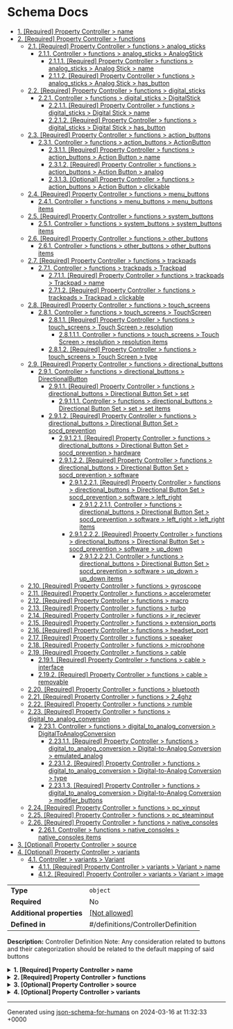 # Schema Docs

- [1. [Required] Property Controller > name](#name)
- [2. [Required] Property Controller > functions](#functions)
  - [2.1. [Required] Property Controller > functions > analog_sticks](#functions_analog_sticks)
    - [2.1.1. Controller > functions > analog_sticks > AnalogStick](#autogenerated_heading_2)
      - [2.1.1.1. [Required] Property Controller > functions > analog_sticks > Analog Stick > name](#functions_analog_sticks_items_name)
      - [2.1.1.2. [Required] Property Controller > functions > analog_sticks > Analog Stick > has_button](#functions_analog_sticks_items_has_button)
  - [2.2. [Required] Property Controller > functions > digital_sticks](#functions_digital_sticks)
    - [2.2.1. Controller > functions > digital_sticks > DigitalStick](#autogenerated_heading_3)
      - [2.2.1.1. [Required] Property Controller > functions > digital_sticks > Digital Stick > name](#functions_digital_sticks_items_name)
      - [2.2.1.2. [Required] Property Controller > functions > digital_sticks > Digital Stick > has_button](#functions_digital_sticks_items_has_button)
  - [2.3. [Required] Property Controller > functions > action_buttons](#functions_action_buttons)
    - [2.3.1. Controller > functions > action_buttons > ActionButton](#autogenerated_heading_4)
      - [2.3.1.1. [Required] Property Controller > functions > action_buttons > Action Button > name](#functions_action_buttons_items_name)
      - [2.3.1.2. [Required] Property Controller > functions > action_buttons > Action Button > analog](#functions_action_buttons_items_analog)
      - [2.3.1.3. [Optional] Property Controller > functions > action_buttons > Action Button > clickable](#functions_action_buttons_items_clickable)
  - [2.4. [Required] Property Controller > functions > menu_buttons](#functions_menu_buttons)
    - [2.4.1. Controller > functions > menu_buttons > menu_buttons items](#autogenerated_heading_5)
  - [2.5. [Required] Property Controller > functions > system_buttons](#functions_system_buttons)
    - [2.5.1. Controller > functions > system_buttons > system_buttons items](#autogenerated_heading_6)
  - [2.6. [Required] Property Controller > functions > other_buttons](#functions_other_buttons)
    - [2.6.1. Controller > functions > other_buttons > other_buttons items](#autogenerated_heading_7)
  - [2.7. [Required] Property Controller > functions > trackpads](#functions_trackpads)
    - [2.7.1. Controller > functions > trackpads > Trackpad](#autogenerated_heading_8)
      - [2.7.1.1. [Required] Property Controller > functions > trackpads > Trackpad > name](#functions_trackpads_items_name)
      - [2.7.1.2. [Required] Property Controller > functions > trackpads > Trackpad > clickable](#functions_trackpads_items_clickable)
  - [2.8. [Required] Property Controller > functions > touch_screens](#functions_touch_screens)
    - [2.8.1. Controller > functions > touch_screens > TouchScreen](#autogenerated_heading_9)
      - [2.8.1.1. [Required] Property Controller > functions > touch_screens > Touch Screen > resolution](#functions_touch_screens_items_resolution)
        - [2.8.1.1.1. Controller > functions > touch_screens > Touch Screen > resolution > resolution items](#autogenerated_heading_10)
      - [2.8.1.2. [Required] Property Controller > functions > touch_screens > Touch Screen > type](#functions_touch_screens_items_type)
  - [2.9. [Required] Property Controller > functions > directional_buttons](#functions_directional_buttons)
    - [2.9.1. Controller > functions > directional_buttons > DirectionalButton](#autogenerated_heading_11)
      - [2.9.1.1. [Required] Property Controller > functions > directional_buttons > Directional Button Set > set](#functions_directional_buttons_items_set)
        - [2.9.1.1.1. Controller > functions > directional_buttons > Directional Button Set > set > set items](#autogenerated_heading_12)
      - [2.9.1.2. [Required] Property Controller > functions > directional_buttons > Directional Button Set > socd_prevention](#functions_directional_buttons_items_socd_prevention)
        - [2.9.1.2.1. [Required] Property Controller > functions > directional_buttons > Directional Button Set > socd_prevention > hardware](#functions_directional_buttons_items_socd_prevention_hardware)
        - [2.9.1.2.2. [Required] Property Controller > functions > directional_buttons > Directional Button Set > socd_prevention > software](#functions_directional_buttons_items_socd_prevention_software)
          - [2.9.1.2.2.1. [Required] Property Controller > functions > directional_buttons > Directional Button Set > socd_prevention > software > left_right](#functions_directional_buttons_items_socd_prevention_software_left_right)
            - [2.9.1.2.2.1.1. Controller > functions > directional_buttons > Directional Button Set > socd_prevention > software > left_right > left_right items](#autogenerated_heading_13)
          - [2.9.1.2.2.2. [Required] Property Controller > functions > directional_buttons > Directional Button Set > socd_prevention > software > up_down](#functions_directional_buttons_items_socd_prevention_software_up_down)
            - [2.9.1.2.2.2.1. Controller > functions > directional_buttons > Directional Button Set > socd_prevention > software > up_down > up_down items](#autogenerated_heading_14)
  - [2.10. [Required] Property Controller > functions > gyroscope](#functions_gyroscope)
  - [2.11. [Required] Property Controller > functions > accelerometer](#functions_accelerometer)
  - [2.12. [Required] Property Controller > functions > macro](#functions_macro)
  - [2.13. [Required] Property Controller > functions > turbo](#functions_turbo)
  - [2.14. [Required] Property Controller > functions > ir_reciever](#functions_ir_reciever)
  - [2.15. [Required] Property Controller > functions > extension_ports](#functions_extension_ports)
  - [2.16. [Required] Property Controller > functions > headset_port](#functions_headset_port)
  - [2.17. [Required] Property Controller > functions > speaker](#functions_speaker)
  - [2.18. [Required] Property Controller > functions > microphone](#functions_microphone)
  - [2.19. [Required] Property Controller > functions > cable](#functions_cable)
    - [2.19.1. [Required] Property Controller > functions > cable > interface](#functions_cable_interface)
    - [2.19.2. [Required] Property Controller > functions > cable > removable](#functions_cable_removable)
  - [2.20. [Required] Property Controller > functions > bluetooth](#functions_bluetooth)
  - [2.21. [Required] Property Controller > functions > 2_4ghz](#functions_2_4ghz)
  - [2.22. [Required] Property Controller > functions > rumble](#functions_rumble)
  - [2.23. [Required] Property Controller > functions > digital_to_analog_conversion](#functions_digital_to_analog_conversion)
    - [2.23.1. Controller > functions > digital_to_analog_conversion > DigitalToAnalogConversion](#autogenerated_heading_15)
      - [2.23.1.1. [Required] Property Controller > functions > digital_to_analog_conversion > Digital-to-Analog Conversion > emulated_analog](#functions_digital_to_analog_conversion_items_emulated_analog)
      - [2.23.1.2. [Required] Property Controller > functions > digital_to_analog_conversion > Digital-to-Analog Conversion > type](#functions_digital_to_analog_conversion_items_type)
      - [2.23.1.3. [Required] Property Controller > functions > digital_to_analog_conversion > Digital-to-Analog Conversion > modifier_buttons](#functions_digital_to_analog_conversion_items_modifier_buttons)
  - [2.24. [Required] Property Controller > functions > pc_xinput](#functions_pc_xinput)
  - [2.25. [Required] Property Controller > functions > pc_steaminput](#functions_pc_steaminput)
  - [2.26. [Required] Property Controller > functions > native_consoles](#functions_native_consoles)
    - [2.26.1. Controller > functions > native_consoles > native_consoles items](#autogenerated_heading_16)
- [3. [Optional] Property Controller > source](#source)
- [4. [Optional] Property Controller > variants](#variants)
  - [4.1. Controller > variants > Variant](#autogenerated_heading_17)
    - [4.1.1. [Required] Property Controller > variants > Variant > name](#variants_items_name)
    - [4.1.2. [Required] Property Controller > variants > Variant > image](#variants_items_image)

|                           |                                                         |
| ------------------------- | ------------------------------------------------------- |
| **Type**                  | `object`                                                |
| **Required**              | No                                                      |
| **Additional properties** | [[Not allowed]](# "Additional Properties not allowed.") |
| **Defined in**            | #/definitions/ControllerDefinition                      |

**Description:** Controller Definition
Note: Any consideration related to buttons and their categorization should be related to the default mapping of said buttons

<details>
<summary>
<strong> <a name="name"></a>1. [Required] Property Controller > name</strong>  

</summary>
<blockquote>

**Title:** Name

|              |          |
| ------------ | -------- |
| **Type**     | `string` |
| **Required** | Yes      |

**Description:** Name of the device

</blockquote>
</details>

<details>
<summary>
<strong> <a name="functions"></a>2. [Required] Property Controller > functions</strong>  

</summary>
<blockquote>

|                           |                                                         |
| ------------------------- | ------------------------------------------------------- |
| **Type**                  | `object`                                                |
| **Required**              | Yes                                                     |
| **Additional properties** | [[Not allowed]](# "Additional Properties not allowed.") |
| **Defined in**            | #/definitions/Functions                                 |

**Description:** Functionalities of the controller

<details>
<summary>
<strong> <a name="functions_analog_sticks"></a>2.1. [Required] Property Controller > functions > analog_sticks</strong>  

</summary>
<blockquote>

|              |                 |
| ------------ | --------------- |
| **Type**     | `array or null` |
| **Required** | Yes             |

|                      | Array restrictions |
| -------------------- | ------------------ |
| **Min items**        | N/A                |
| **Max items**        | N/A                |
| **Items unicity**    | True               |
| **Additional items** | False              |
| **Tuple validation** | See below          |

| Each item of this array must be               | Description                                                                                            |
| --------------------------------------------- | ------------------------------------------------------------------------------------------------------ |
| [AnalogStick](#functions_analog_sticks_items) | Control stick offering fine-tuned control beyond the traditional 8 directions of a directional pad ... |

#### <a name="autogenerated_heading_2"></a>2.1.1. Controller > functions > analog_sticks > AnalogStick

|                           |                                                         |
| ------------------------- | ------------------------------------------------------- |
| **Type**                  | `object`                                                |
| **Required**              | No                                                      |
| **Additional properties** | [[Not allowed]](# "Additional Properties not allowed.") |
| **Defined in**            | #/definitions/AnalogStick                               |

**Description:** Control stick offering fine-tuned control beyond the traditional 8 directions of a directional pad
e.g. The Left and Right stick of the Sony Dualsense

<details>
<summary>
<strong> <a name="functions_analog_sticks_items_name"></a>2.1.1.1. [Required] Property Controller > functions > analog_sticks > Analog Stick > name</strong>  

</summary>
<blockquote>

|              |          |
| ------------ | -------- |
| **Type**     | `string` |
| **Required** | Yes      |

</blockquote>
</details>

<details>
<summary>
<strong> <a name="functions_analog_sticks_items_has_button"></a>2.1.1.2. [Required] Property Controller > functions > analog_sticks > Analog Stick > has_button</strong>  

</summary>
<blockquote>

|              |           |
| ------------ | --------- |
| **Type**     | `boolean` |
| **Required** | Yes       |

</blockquote>
</details>

</blockquote>
</details>

<details>
<summary>
<strong> <a name="functions_digital_sticks"></a>2.2. [Required] Property Controller > functions > digital_sticks</strong>  

</summary>
<blockquote>

|              |                 |
| ------------ | --------------- |
| **Type**     | `array or null` |
| **Required** | Yes             |

|                      | Array restrictions |
| -------------------- | ------------------ |
| **Min items**        | N/A                |
| **Max items**        | N/A                |
| **Items unicity**    | True               |
| **Additional items** | False              |
| **Tuple validation** | See below          |

| Each item of this array must be                 | Description                                                            |
| ----------------------------------------------- | ---------------------------------------------------------------------- |
| [DigitalStick](#functions_digital_sticks_items) | Control stick only capable of transmitting up to 8 discrete inputs ... |

#### <a name="autogenerated_heading_3"></a>2.2.1. Controller > functions > digital_sticks > DigitalStick

|                           |                                                         |
| ------------------------- | ------------------------------------------------------- |
| **Type**                  | `object`                                                |
| **Required**              | No                                                      |
| **Additional properties** | [[Not allowed]](# "Additional Properties not allowed.") |
| **Defined in**            | #/definitions/DigitalStick                              |

**Description:** Control stick only capable of transmitting up to 8 discrete inputs
e.g. The stick of a Street Fighter II Arcade Cabinet

<details>
<summary>
<strong> <a name="functions_digital_sticks_items_name"></a>2.2.1.1. [Required] Property Controller > functions > digital_sticks > Digital Stick > name</strong>  

</summary>
<blockquote>

|              |          |
| ------------ | -------- |
| **Type**     | `string` |
| **Required** | Yes      |

</blockquote>
</details>

<details>
<summary>
<strong> <a name="functions_digital_sticks_items_has_button"></a>2.2.1.2. [Required] Property Controller > functions > digital_sticks > Digital Stick > has_button</strong>  

</summary>
<blockquote>

|              |           |
| ------------ | --------- |
| **Type**     | `boolean` |
| **Required** | Yes       |

</blockquote>
</details>

</blockquote>
</details>

<details>
<summary>
<strong> <a name="functions_action_buttons"></a>2.3. [Required] Property Controller > functions > action_buttons</strong>  

</summary>
<blockquote>

|              |                 |
| ------------ | --------------- |
| **Type**     | `array or null` |
| **Required** | Yes             |

|                      | Array restrictions |
| -------------------- | ------------------ |
| **Min items**        | N/A                |
| **Max items**        | N/A                |
| **Items unicity**    | True               |
| **Additional items** | False              |
| **Tuple validation** | See below          |

| Each item of this array must be                 | Description                                                                                                |
| ----------------------------------------------- | ---------------------------------------------------------------------------------------------------------- |
| [ActionButton](#functions_action_buttons_items) | Button traditionally mapped to performing an action in video games (e.g. Jump, Punch, Kick, Interact…) ... |

#### <a name="autogenerated_heading_4"></a>2.3.1. Controller > functions > action_buttons > ActionButton

|                           |                                                         |
| ------------------------- | ------------------------------------------------------- |
| **Type**                  | `object`                                                |
| **Required**              | No                                                      |
| **Additional properties** | [[Not allowed]](# "Additional Properties not allowed.") |
| **Defined in**            | #/definitions/ActionButton                              |

**Description:** Button traditionally mapped to performing an action in video games (e.g. Jump, Punch, Kick, Interact…)
Can be Analog or Digital
e.g.: A, B, X, Y, LT, LB, RT, RB

<details>
<summary>
<strong> <a name="functions_action_buttons_items_name"></a>2.3.1.1. [Required] Property Controller > functions > action_buttons > Action Button > name</strong>  

</summary>
<blockquote>

|              |          |
| ------------ | -------- |
| **Type**     | `string` |
| **Required** | Yes      |

</blockquote>
</details>

<details>
<summary>
<strong> <a name="functions_action_buttons_items_analog"></a>2.3.1.2. [Required] Property Controller > functions > action_buttons > Action Button > analog</strong>  

</summary>
<blockquote>

|              |           |
| ------------ | --------- |
| **Type**     | `boolean` |
| **Required** | Yes       |

</blockquote>
</details>

<details>
<summary>
<strong> <a name="functions_action_buttons_items_clickable"></a>2.3.1.3. [Optional] Property Controller > functions > action_buttons > Action Button > clickable</strong>  

</summary>
<blockquote>

|              |           |
| ------------ | --------- |
| **Type**     | `boolean` |
| **Required** | No        |

</blockquote>
</details>

</blockquote>
</details>

<details>
<summary>
<strong> <a name="functions_menu_buttons"></a>2.4. [Required] Property Controller > functions > menu_buttons</strong>  

</summary>
<blockquote>

**Title:** Menu Buttons

|              |                           |
| ------------ | ------------------------- |
| **Type**     | `array of string or null` |
| **Required** | Yes                       |

**Description:** Buttons traditionally mapped to open an in-game menu
e.g.: Start, Select

|                      | Array restrictions |
| -------------------- | ------------------ |
| **Min items**        | N/A                |
| **Max items**        | N/A                |
| **Items unicity**    | True               |
| **Additional items** | False              |
| **Tuple validation** | See below          |

| Each item of this array must be                     | Description |
| --------------------------------------------------- | ----------- |
| [menu_buttons items](#functions_menu_buttons_items) | -           |

#### <a name="autogenerated_heading_5"></a>2.4.1. Controller > functions > menu_buttons > menu_buttons items

|              |          |
| ------------ | -------- |
| **Type**     | `string` |
| **Required** | No       |

</blockquote>
</details>

<details>
<summary>
<strong> <a name="functions_system_buttons"></a>2.5. [Required] Property Controller > functions > system_buttons</strong>  

</summary>
<blockquote>

**Title:** System Buttons

|              |                           |
| ------------ | ------------------------- |
| **Type**     | `array of string or null` |
| **Required** | Yes                       |

**Description:** Buttons traditionally mapped to open a system menu or perform an OS-level operation
e.g.: Share, Home

|                      | Array restrictions |
| -------------------- | ------------------ |
| **Min items**        | N/A                |
| **Max items**        | N/A                |
| **Items unicity**    | True               |
| **Additional items** | False              |
| **Tuple validation** | See below          |

| Each item of this array must be                         | Description |
| ------------------------------------------------------- | ----------- |
| [system_buttons items](#functions_system_buttons_items) | -           |

#### <a name="autogenerated_heading_6"></a>2.5.1. Controller > functions > system_buttons > system_buttons items

|              |          |
| ------------ | -------- |
| **Type**     | `string` |
| **Required** | No       |

</blockquote>
</details>

<details>
<summary>
<strong> <a name="functions_other_buttons"></a>2.6. [Required] Property Controller > functions > other_buttons</strong>  

</summary>
<blockquote>

**Title:** Other Buttons

|              |                           |
| ------------ | ------------------------- |
| **Type**     | `array of string or null` |
| **Required** | Yes                       |

**Description:** Buttons which do not perform any software-level or OS-level operation on the console or PC they are connected to, and are not recognized as buttons by the software or OS
e.g.: Power, Sync, Turbo, Profile

|                      | Array restrictions |
| -------------------- | ------------------ |
| **Min items**        | N/A                |
| **Max items**        | N/A                |
| **Items unicity**    | True               |
| **Additional items** | False              |
| **Tuple validation** | See below          |

| Each item of this array must be                       | Description |
| ----------------------------------------------------- | ----------- |
| [other_buttons items](#functions_other_buttons_items) | -           |

#### <a name="autogenerated_heading_7"></a>2.6.1. Controller > functions > other_buttons > other_buttons items

|              |          |
| ------------ | -------- |
| **Type**     | `string` |
| **Required** | No       |

</blockquote>
</details>

<details>
<summary>
<strong> <a name="functions_trackpads"></a>2.7. [Required] Property Controller > functions > trackpads</strong>  

</summary>
<blockquote>

|              |                 |
| ------------ | --------------- |
| **Type**     | `array or null` |
| **Required** | Yes             |

|                      | Array restrictions |
| -------------------- | ------------------ |
| **Min items**        | N/A                |
| **Max items**        | N/A                |
| **Items unicity**    | True               |
| **Additional items** | False              |
| **Tuple validation** | See below          |

| Each item of this array must be        | Description                                                 |
| -------------------------------------- | ----------------------------------------------------------- |
| [Trackpad](#functions_trackpads_items) | Tactile sensor commonly found on laptops to emulate a mouse |

#### <a name="autogenerated_heading_8"></a>2.7.1. Controller > functions > trackpads > Trackpad

|                           |                                                         |
| ------------------------- | ------------------------------------------------------- |
| **Type**                  | `object`                                                |
| **Required**              | No                                                      |
| **Additional properties** | [[Not allowed]](# "Additional Properties not allowed.") |
| **Defined in**            | #/definitions/Trackpad                                  |

**Description:** Tactile sensor commonly found on laptops to emulate a mouse

<details>
<summary>
<strong> <a name="functions_trackpads_items_name"></a>2.7.1.1. [Required] Property Controller > functions > trackpads > Trackpad > name</strong>  

</summary>
<blockquote>

|              |          |
| ------------ | -------- |
| **Type**     | `string` |
| **Required** | Yes      |

</blockquote>
</details>

<details>
<summary>
<strong> <a name="functions_trackpads_items_clickable"></a>2.7.1.2. [Required] Property Controller > functions > trackpads > Trackpad > clickable</strong>  

</summary>
<blockquote>

|              |           |
| ------------ | --------- |
| **Type**     | `boolean` |
| **Required** | Yes       |

</blockquote>
</details>

</blockquote>
</details>

<details>
<summary>
<strong> <a name="functions_touch_screens"></a>2.8. [Required] Property Controller > functions > touch_screens</strong>  

</summary>
<blockquote>

|              |                 |
| ------------ | --------------- |
| **Type**     | `array or null` |
| **Required** | Yes             |

|                      | Array restrictions |
| -------------------- | ------------------ |
| **Min items**        | N/A                |
| **Max items**        | N/A                |
| **Items unicity**    | True               |
| **Additional items** | False              |
| **Tuple validation** | See below          |

| Each item of this array must be               | Description |
| --------------------------------------------- | ----------- |
| [TouchScreen](#functions_touch_screens_items) | -           |

#### <a name="autogenerated_heading_9"></a>2.8.1. Controller > functions > touch_screens > TouchScreen

|                           |                                                         |
| ------------------------- | ------------------------------------------------------- |
| **Type**                  | `object`                                                |
| **Required**              | No                                                      |
| **Additional properties** | [[Not allowed]](# "Additional Properties not allowed.") |
| **Defined in**            | #/definitions/TouchScreen                               |

<details>
<summary>
<strong> <a name="functions_touch_screens_items_resolution"></a>2.8.1.1. [Required] Property Controller > functions > touch_screens > Touch Screen > resolution</strong>  

</summary>
<blockquote>

|              |                    |
| ------------ | ------------------ |
| **Type**     | `array of integer` |
| **Required** | Yes                |

|                      | Array restrictions |
| -------------------- | ------------------ |
| **Min items**        | 2                  |
| **Max items**        | 2                  |
| **Items unicity**    | False              |
| **Additional items** | False              |
| **Tuple validation** | See below          |

| Each item of this array must be                                     | Description |
| ------------------------------------------------------------------- | ----------- |
| [resolution items](#functions_touch_screens_items_resolution_items) | -           |

##### <a name="autogenerated_heading_10"></a>2.8.1.1.1. Controller > functions > touch_screens > Touch Screen > resolution > resolution items

|              |           |
| ------------ | --------- |
| **Type**     | `integer` |
| **Required** | No        |

| Restrictions |        |
| ------------ | ------ |
| **Minimum**  | &ge; 0 |

</blockquote>
</details>

<details>
<summary>
<strong> <a name="functions_touch_screens_items_type"></a>2.8.1.2. [Required] Property Controller > functions > touch_screens > Touch Screen > type</strong>  

</summary>
<blockquote>

|              |                    |
| ------------ | ------------------ |
| **Type**     | `enum (of string)` |
| **Required** | Yes                |

Must be one of:
* "resistive"
* "capacitive"

</blockquote>
</details>

</blockquote>
</details>

<details>
<summary>
<strong> <a name="functions_directional_buttons"></a>2.9. [Required] Property Controller > functions > directional_buttons</strong>  

</summary>
<blockquote>

|              |                 |
| ------------ | --------------- |
| **Type**     | `array or null` |
| **Required** | Yes             |

|                      | Array restrictions |
| -------------------- | ------------------ |
| **Min items**        | N/A                |
| **Max items**        | N/A                |
| **Items unicity**    | True               |
| **Additional items** | False              |
| **Tuple validation** | See below          |

| Each item of this array must be                           | Description                                                                                                         |
| --------------------------------------------------------- | ------------------------------------------------------------------------------------------------------------------- |
| [DirectionalButton](#functions_directional_buttons_items) | Set of Individual Buttons which, together, can transmit direction-based inputs to a game similar to a Digital Stick |

#### <a name="autogenerated_heading_11"></a>2.9.1. Controller > functions > directional_buttons > DirectionalButton

|                           |                                                         |
| ------------------------- | ------------------------------------------------------- |
| **Type**                  | `object`                                                |
| **Required**              | No                                                      |
| **Additional properties** | [[Not allowed]](# "Additional Properties not allowed.") |
| **Defined in**            | #/definitions/DirectionalButton                         |

**Description:** Set of Individual Buttons which, together, can transmit direction-based inputs to a game similar to a Digital Stick

<details>
<summary>
<strong> <a name="functions_directional_buttons_items_set"></a>2.9.1.1. [Required] Property Controller > functions > directional_buttons > Directional Button Set > set</strong>  

</summary>
<blockquote>

|              |                   |
| ------------ | ----------------- |
| **Type**     | `array of string` |
| **Required** | Yes               |

|                      | Array restrictions |
| -------------------- | ------------------ |
| **Min items**        | N/A                |
| **Max items**        | N/A                |
| **Items unicity**    | True               |
| **Additional items** | False              |
| **Tuple validation** | See below          |

| Each item of this array must be                             | Description |
| ----------------------------------------------------------- | ----------- |
| [set items](#functions_directional_buttons_items_set_items) | -           |

##### <a name="autogenerated_heading_12"></a>2.9.1.1.1. Controller > functions > directional_buttons > Directional Button Set > set > set items

|              |          |
| ------------ | -------- |
| **Type**     | `string` |
| **Required** | No       |

</blockquote>
</details>

<details>
<summary>
<strong> <a name="functions_directional_buttons_items_socd_prevention"></a>2.9.1.2. [Required] Property Controller > functions > directional_buttons > Directional Button Set > socd_prevention</strong>  

</summary>
<blockquote>

|                           |                                                         |
| ------------------------- | ------------------------------------------------------- |
| **Type**                  | `object`                                                |
| **Required**              | Yes                                                     |
| **Additional properties** | [[Not allowed]](# "Additional Properties not allowed.") |
| **Defined in**            | #/definitions/SocdPrevention                            |

**Description:** Hardware or software-based solutions which may prevent sending two Simultaneously Opposite Cardinal Direction inputs to the console or PC

<details>
<summary>
<strong> <a name="functions_directional_buttons_items_socd_prevention_hardware"></a>2.9.1.2.1. [Required] Property Controller > functions > directional_buttons > Directional Button Set > socd_prevention > hardware</strong>  

</summary>
<blockquote>

**Title:** Hardware SOCD Prevention

|              |           |
| ------------ | --------- |
| **Type**     | `boolean` |
| **Required** | Yes       |

**Description:** Whether or not there is a hardware-based solution which may physically prevent two Simultaneously Opposite Cardinal Direction to be pressed at the same time, e.g. a D-Pad’s pivot

</blockquote>
</details>

<details>
<summary>
<strong> <a name="functions_directional_buttons_items_socd_prevention_software"></a>2.9.1.2.2. [Required] Property Controller > functions > directional_buttons > Directional Button Set > socd_prevention > software</strong>  

</summary>
<blockquote>

|                |                            |
| -------------- | -------------------------- |
| **Type**       | `object or null`           |
| **Required**   | Yes                        |
| **Defined in** | #/definitions/SoftwareSOCD |

**Description:** List of software-based solutions offered by the controller’s firmware which may prevent sending two Simultaneously Opposite Cardinal Direction inputs to the console or PC, if any
- neutral: Pressing Left+Right or Up+Down cancels the input and sends a Neutral position to the console or PC
- last_input: Pressing Left+Right or Up+Down sends the last pressed direction to the console or PC
- first_input: Pressing Left+Right or Up+Down will ignore the new direction being sent and sends the first pressed direction to the console or PC
- up: (Only for Up+Down) Pressing Up+Down always sends Up to to the console or PC
- disable: Software SOCD Prevention can be disabled, leading to both Left & Right inputs or Up & Down inputs being sent to the console or PC

<details>
<summary>
<strong> <a name="functions_directional_buttons_items_socd_prevention_software_left_right"></a>2.9.1.2.2.1. [Required] Property Controller > functions > directional_buttons > Directional Button Set > socd_prevention > software > left_right</strong>  

</summary>
<blockquote>

|              |                             |
| ------------ | --------------------------- |
| **Type**     | `array of enum (of string)` |
| **Required** | Yes                         |

|                      | Array restrictions |
| -------------------- | ------------------ |
| **Min items**        | N/A                |
| **Max items**        | N/A                |
| **Items unicity**    | True               |
| **Additional items** | False              |
| **Tuple validation** | See below          |

| Each item of this array must be                                                                    | Description |
| -------------------------------------------------------------------------------------------------- | ----------- |
| [left_right items](#functions_directional_buttons_items_socd_prevention_software_left_right_items) | -           |

##### <a name="autogenerated_heading_13"></a>2.9.1.2.2.1.1. Controller > functions > directional_buttons > Directional Button Set > socd_prevention > software > left_right > left_right items

|              |                    |
| ------------ | ------------------ |
| **Type**     | `enum (of string)` |
| **Required** | No                 |

Must be one of:
* "neutral"
* "last_input"
* "disable"

</blockquote>
</details>

<details>
<summary>
<strong> <a name="functions_directional_buttons_items_socd_prevention_software_up_down"></a>2.9.1.2.2.2. [Required] Property Controller > functions > directional_buttons > Directional Button Set > socd_prevention > software > up_down</strong>  

</summary>
<blockquote>

|              |                             |
| ------------ | --------------------------- |
| **Type**     | `array of enum (of string)` |
| **Required** | Yes                         |

|                      | Array restrictions |
| -------------------- | ------------------ |
| **Min items**        | N/A                |
| **Max items**        | N/A                |
| **Items unicity**    | True               |
| **Additional items** | False              |
| **Tuple validation** | See below          |

| Each item of this array must be                                                              | Description |
| -------------------------------------------------------------------------------------------- | ----------- |
| [up_down items](#functions_directional_buttons_items_socd_prevention_software_up_down_items) | -           |

##### <a name="autogenerated_heading_14"></a>2.9.1.2.2.2.1. Controller > functions > directional_buttons > Directional Button Set > socd_prevention > software > up_down > up_down items

|              |                    |
| ------------ | ------------------ |
| **Type**     | `enum (of string)` |
| **Required** | No                 |

Must be one of:
* "neutral"
* "last_input"
* "first_input"
* "disable"
* "up"

</blockquote>
</details>

</blockquote>
</details>

</blockquote>
</details>

</blockquote>
</details>

<details>
<summary>
<strong> <a name="functions_gyroscope"></a>2.10. [Required] Property Controller > functions > gyroscope</strong>  

</summary>
<blockquote>

**Title:** Gyroscope

|              |           |
| ------------ | --------- |
| **Type**     | `boolean` |
| **Required** | Yes       |

**Description:** Whether or not the controller has an integrated gyroscope

</blockquote>
</details>

<details>
<summary>
<strong> <a name="functions_accelerometer"></a>2.11. [Required] Property Controller > functions > accelerometer</strong>  

</summary>
<blockquote>

**Title:** Accelerometer

|              |           |
| ------------ | --------- |
| **Type**     | `boolean` |
| **Required** | Yes       |

**Description:** Whether or not the controller has an integrated accelerometer

</blockquote>
</details>

<details>
<summary>
<strong> <a name="functions_macro"></a>2.12. [Required] Property Controller > functions > macro</strong>  

</summary>
<blockquote>

**Title:** Macro

|              |           |
| ------------ | --------- |
| **Type**     | `boolean` |
| **Required** | Yes       |

**Description:** Indicates if the buttons of the controller can be mapped to perform a sequence of and/or simultaneous standard button presses automatically
Not to be confused with Turbo
Includes the simultaneous pressing of directional buttons

</blockquote>
</details>

<details>
<summary>
<strong> <a name="functions_turbo"></a>2.13. [Required] Property Controller > functions > turbo</strong>  

</summary>
<blockquote>

**Title:** Turbo

|              |           |
| ------------ | --------- |
| **Type**     | `boolean` |
| **Required** | Yes       |

**Description:** Indicates if the buttons of the controller can be mapped to simulate the frequent and periodic pressing and unpressing of said button when held
Not to be confued with Macro

</blockquote>
</details>

<details>
<summary>
<strong> <a name="functions_ir_reciever"></a>2.14. [Required] Property Controller > functions > ir_reciever</strong>  

</summary>
<blockquote>

**Title:** Infrared Receiver

|              |           |
| ------------ | --------- |
| **Type**     | `boolean` |
| **Required** | Yes       |

**Description:** Whether or not the controller has an integrated Infrared Receiver

</blockquote>
</details>

<details>
<summary>
<strong> <a name="functions_extension_ports"></a>2.15. [Required] Property Controller > functions > extension_ports</strong>  

</summary>
<blockquote>

**Title:** Extension Ports

|              |           |
| ------------ | --------- |
| **Type**     | `integer` |
| **Required** | Yes       |

**Description:** Number of additional data ports present on the controller, excluding any cable port used for connecting or charging the device, or the Headset Port

| Restrictions |        |
| ------------ | ------ |
| **Minimum**  | &ge; 0 |

</blockquote>
</details>

<details>
<summary>
<strong> <a name="functions_headset_port"></a>2.16. [Required] Property Controller > functions > headset_port</strong>  

</summary>
<blockquote>

**Title:** Headset Port

|              |           |
| ------------ | --------- |
| **Type**     | `boolean` |
| **Required** | Yes       |

**Description:** Whether or not the controller has an integrated Jack headphone port

</blockquote>
</details>

<details>
<summary>
<strong> <a name="functions_speaker"></a>2.17. [Required] Property Controller > functions > speaker</strong>  

</summary>
<blockquote>

**Title:** Speaker

|              |           |
| ------------ | --------- |
| **Type**     | `boolean` |
| **Required** | Yes       |

**Description:** Whether or not the controller has an integrated speaker

</blockquote>
</details>

<details>
<summary>
<strong> <a name="functions_microphone"></a>2.18. [Required] Property Controller > functions > microphone</strong>  

</summary>
<blockquote>

**Title:** Microphone

|              |           |
| ------------ | --------- |
| **Type**     | `boolean` |
| **Required** | Yes       |

**Description:** Whether or not the controller has an integrated microphone

</blockquote>
</details>

<details>
<summary>
<strong> <a name="functions_cable"></a>2.19. [Required] Property Controller > functions > cable</strong>  

</summary>
<blockquote>

|                |                     |
| -------------- | ------------------- |
| **Type**       | `object or null`    |
| **Required**   | Yes                 |
| **Defined in** | #/definitions/Cable |

**Description:** Cable or cable port allowing for a connection between a console or PC and the controller

<details>
<summary>
<strong> <a name="functions_cable_interface"></a>2.19.1. [Required] Property Controller > functions > cable > interface</strong>  

</summary>
<blockquote>

|              |                    |
| ------------ | ------------------ |
| **Type**     | `enum (of string)` |
| **Required** | Yes                |

Must be one of:
* "USB-A"
* "USB-C"
* "Mini USB-A"
* "Micro USB-A"
* "GameCube Controller Port"

</blockquote>
</details>

<details>
<summary>
<strong> <a name="functions_cable_removable"></a>2.19.2. [Required] Property Controller > functions > cable > removable</strong>  

</summary>
<blockquote>

|              |           |
| ------------ | --------- |
| **Type**     | `boolean` |
| **Required** | Yes       |

</blockquote>
</details>

</blockquote>
</details>

<details>
<summary>
<strong> <a name="functions_bluetooth"></a>2.20. [Required] Property Controller > functions > bluetooth</strong>  

</summary>
<blockquote>

**Title:** Bluetooth

|              |           |
| ------------ | --------- |
| **Type**     | `boolean` |
| **Required** | Yes       |

**Description:** Whether or not the controller is capable to connect wirerlessly to a device via Bluetooth

</blockquote>
</details>

<details>
<summary>
<strong> <a name="functions_2_4ghz"></a>2.21. [Required] Property Controller > functions > 2_4ghz</strong>  

</summary>
<blockquote>

**Title:** 2.4GHz

|              |           |
| ------------ | --------- |
| **Type**     | `boolean` |
| **Required** | Yes       |

**Description:** Whether or not the controller is capable to connect wirerlessly to a device via a 2.4GHz connection, including if said connection requires an additional dongle provided with the controller

</blockquote>
</details>

<details>
<summary>
<strong> <a name="functions_rumble"></a>2.22. [Required] Property Controller > functions > rumble</strong>  

</summary>
<blockquote>

**Title:** Rumble

|              |                            |
| ------------ | -------------------------- |
| **Type**     | `enum (of null or string)` |
| **Required** | Yes                        |

**Description:** Type of rumble functionnality offered by the controller, if it applies.
- standard: Refers to traditional rumble motors found in the Nintendo GameCube controller for instance
- enhanced: Refers to any kind of haptic feedback implemented other than the former, as seen for instance in the Nintendo Switch Joy-Con or the Sony Dualsense

Must be one of:
* "enhanced"
* "standard"
* null

</blockquote>
</details>

<details>
<summary>
<strong> <a name="functions_digital_to_analog_conversion"></a>2.23. [Required] Property Controller > functions > digital_to_analog_conversion</strong>  

</summary>
<blockquote>

|              |                 |
| ------------ | --------------- |
| **Type**     | `array or null` |
| **Required** | Yes             |

|                      | Array restrictions |
| -------------------- | ------------------ |
| **Min items**        | N/A                |
| **Max items**        | N/A                |
| **Items unicity**    | True               |
| **Additional items** | False              |
| **Tuple validation** | See below          |

| Each item of this array must be                                            | Description                                                                         |
| -------------------------------------------------------------------------- | ----------------------------------------------------------------------------------- |
| [DigitalToAnalogConversion](#functions_digital_to_analog_conversion_items) | Digital-to-analog conversion capabilities the controller may be able to perform ... |

#### <a name="autogenerated_heading_15"></a>2.23.1. Controller > functions > digital_to_analog_conversion > DigitalToAnalogConversion

|                           |                                                         |
| ------------------------- | ------------------------------------------------------- |
| **Type**                  | `object`                                                |
| **Required**              | No                                                      |
| **Additional properties** | [[Not allowed]](# "Additional Properties not allowed.") |
| **Defined in**            | #/definitions/DigitalToAnalogConversion                 |

**Description:** Digital-to-analog conversion capabilities the controller may be able to perform
- 8_way: The device is only capable of emulating the 8 extreme cardinal inputs for said analog stick
- button: The device is only capable of emulating the full press of said button
- precision: The exact output of said button or analog stick axis can be controlled and fine-tuned either via hard mapping in the controller’s firmware, or using modifier buttons

<details>
<summary>
<strong> <a name="functions_digital_to_analog_conversion_items_emulated_analog"></a>2.23.1.1. [Required] Property Controller > functions > digital_to_analog_conversion > Digital-to-Analog Conversion > emulated_analog</strong>  

</summary>
<blockquote>

|              |          |
| ------------ | -------- |
| **Type**     | `string` |
| **Required** | Yes      |

</blockquote>
</details>

<details>
<summary>
<strong> <a name="functions_digital_to_analog_conversion_items_type"></a>2.23.1.2. [Required] Property Controller > functions > digital_to_analog_conversion > Digital-to-Analog Conversion > type</strong>  

</summary>
<blockquote>

|              |                    |
| ------------ | ------------------ |
| **Type**     | `enum (of string)` |
| **Required** | Yes                |

Must be one of:
* "8_way"
* "precision"
* "button"

</blockquote>
</details>

<details>
<summary>
<strong> <a name="functions_digital_to_analog_conversion_items_modifier_buttons"></a>2.23.1.3. [Required] Property Controller > functions > digital_to_analog_conversion > Digital-to-Analog Conversion > modifier_buttons</strong>  

</summary>
<blockquote>

**Title:** Modifier Button

|              |           |
| ------------ | --------- |
| **Type**     | `integer` |
| **Required** | Yes       |

**Description:** Number of modifier buttons whose sole purpose is to change the value of the analog output value of a button press or analog stick axis

| Restrictions |        |
| ------------ | ------ |
| **Minimum**  | &ge; 0 |

</blockquote>
</details>

</blockquote>
</details>

<details>
<summary>
<strong> <a name="functions_pc_xinput"></a>2.24. [Required] Property Controller > functions > pc_xinput</strong>  

</summary>
<blockquote>

**Title:** XInput compatibility

|              |           |
| ------------ | --------- |
| **Type**     | `boolean` |
| **Required** | Yes       |

**Description:** Whether or not the controller can be recognized by Windows and Windows games as an XInput controller with no additional drivers or adapters, and as such behave as an Xbox 360 controller would

</blockquote>
</details>

<details>
<summary>
<strong> <a name="functions_pc_steaminput"></a>2.25. [Required] Property Controller > functions > pc_steaminput</strong>  

</summary>
<blockquote>

**Title:** Steam Input compatibility

|              |           |
| ------------ | --------- |
| **Type**     | `boolean` |
| **Required** | Yes       |

**Description:** Whether or not the controller can be recognized by Steam on Windows and Linux with no additional drivers or adapters, and translate the controller inputs to XInput via Steam Input

</blockquote>
</details>

<details>
<summary>
<strong> <a name="functions_native_consoles"></a>2.26. [Required] Property Controller > functions > native_consoles</strong>  

</summary>
<blockquote>

**Title:** Native Consoles

|              |                                     |
| ------------ | ----------------------------------- |
| **Type**     | `array of enum (of string) or null` |
| **Required** | Yes                                 |

**Description:** Lists the consoles on which the controller can be used without the use of an adapter, for most games.
In the case of the PS5, applies if the controller is recognized by the PS4 compatibility layer implemented in Street Fighter 6 and other fighting games as well.

|                      | Array restrictions |
| -------------------- | ------------------ |
| **Min items**        | N/A                |
| **Max items**        | N/A                |
| **Items unicity**    | True               |
| **Additional items** | False              |
| **Tuple validation** | See below          |

| Each item of this array must be                           | Description |
| --------------------------------------------------------- | ----------- |
| [native_consoles items](#functions_native_consoles_items) | -           |

#### <a name="autogenerated_heading_16"></a>2.26.1. Controller > functions > native_consoles > native_consoles items

|              |                    |
| ------------ | ------------------ |
| **Type**     | `enum (of string)` |
| **Required** | No                 |

Must be one of:
* "ps1"
* "ps2"
* "ps3"
* "ps4"
* "ps5"
* "nsw"
* "wiiu"
* "wii"
* "ngc"
* "n64"
* "snes"
* "nes"
* "xbox"
* "xb360"
* "xb1"
* "xbs"
* "smd"
* "saturn"
* "dc"

</blockquote>
</details>

</blockquote>
</details>

<details>
<summary>
<strong> <a name="source"></a>3. [Optional] Property Controller > source</strong>  

</summary>
<blockquote>

**Title:** Source

|              |          |
| ------------ | -------- |
| **Type**     | `string` |
| **Required** | No       |
| **Format**   | `uri`    |

**Description:** Main source for information on the controller specifications
Ideally either a link to a manual on the Internet Archive or to an archived webpage on the Wayback Machine

| Restrictions                      |                                                                                                                                                                                                                                                                                                                                                         |
| --------------------------------- | ------------------------------------------------------------------------------------------------------------------------------------------------------------------------------------------------------------------------------------------------------------------------------------------------------------------------------------------------------- |
| **Must match regular expression** | ```https?:\/\/(www\.)?[-a-zA-Z0-9@:%._\+~#=]{1,256}\.[a-zA-Z0-9()]{1,6}\b([-a-zA-Z0-9()@:%_\+.~#?&//=]*)``` [Test](https://regex101.com/?regex=https%3F%3A%5C%2F%5C%2F%28www%5C.%29%3F%5B-a-zA-Z0-9%40%3A%25._%5C%2B~%23%3D%5D%7B1%2C256%7D%5C.%5Ba-zA-Z0-9%28%29%5D%7B1%2C6%7D%5Cb%28%5B-a-zA-Z0-9%28%29%40%3A%25_%5C%2B.~%23%3F%26%2F%2F%3D%5D%2A%29) |

</blockquote>
</details>

<details>
<summary>
<strong> <a name="variants"></a>4. [Optional] Property Controller > variants</strong>  

</summary>
<blockquote>

|              |         |
| ------------ | ------- |
| **Type**     | `array` |
| **Required** | No      |

|                      | Array restrictions |
| -------------------- | ------------------ |
| **Min items**        | N/A                |
| **Max items**        | N/A                |
| **Items unicity**    | True               |
| **Additional items** | False              |
| **Tuple validation** | See below          |

| Each item of this array must be | Description                                                                                                                                                                  |
| ------------------------------- | ---------------------------------------------------------------------------------------------------------------------------------------------------------------------------- |
| [Variant](#variants_items)      | A different way to use the controller than the one seen on the base image.png file, usually through the use of additional accessories which may attach to the controller ... |

### <a name="autogenerated_heading_17"></a>4.1. Controller > variants > Variant

|                           |                                                         |
| ------------------------- | ------------------------------------------------------- |
| **Type**                  | `object`                                                |
| **Required**              | No                                                      |
| **Additional properties** | [[Not allowed]](# "Additional Properties not allowed.") |
| **Defined in**            | #/definitions/Variant                                   |

**Description:** A different way to use the controller than the one seen on the base image.png file, usually through the use of additional accessories which may attach to the controller
May be omitted if the controller only has one variant
Note: Must include a name for the base variant

<details>
<summary>
<strong> <a name="variants_items_name"></a>4.1.1. [Required] Property Controller > variants > Variant > name</strong>  

</summary>
<blockquote>

|              |          |
| ------------ | -------- |
| **Type**     | `string` |
| **Required** | Yes      |

</blockquote>
</details>

<details>
<summary>
<strong> <a name="variants_items_image"></a>4.1.2. [Required] Property Controller > variants > Variant > image</strong>  

</summary>
<blockquote>

|              |          |
| ------------ | -------- |
| **Type**     | `string` |
| **Required** | Yes      |

</blockquote>
</details>

</blockquote>
</details>

----------------------------------------------------------------------------------------------------------------------------
Generated using [json-schema-for-humans](https://github.com/coveooss/json-schema-for-humans) on 2024-03-16 at 11:32:33 +0000